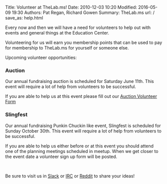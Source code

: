 Title: Volunteer at TheLab.ms!
Date: 2010-12-03 10:20
Modified: 2016-05-09 19:30
Authors: Pat Regan, Richard Gowen
Summary: TheLab.ms
url: /
save_as: help.html

Every now and then we will have a need for volunteers to help out with events and general things at the Education Center.

Volunteering for us will earn you membership points that can be used to pay for membership to TheLab.ms for yourself or someone else.

Upcoming volunteer opportunities:

### Auction

Our annual fundraising auction is scheduled for Saturday June 11th.
This event will require a lot of help from volunteers to be successful.

If you are able to help us at this event please fill out our [Auction Volunteer Form](https://docs.google.com/a/thelab.ms/forms/d/1ag5sCiYb1EMpGiiBfazq0kOZyvNjyG599NC1ikPWld4/viewform)

### Slingfest

Our annual fundraising Punkin Chuckin like event, Slingfest is scheduled for Sunday October 30th.
This event will require a lot of help from volunteers to be successful.

If you are able to help us either before or at this event you should attend one of the planning meetings scheduled in meetup.
When we get closer to the event date a volunteer sign up form will be posted.
 
&nbsp;

Be sure to visit us in [Slack](https://thelab.slack.com) or [IRC](https://kiwiirc.com/client/irc.freenode.org/?nick=TheLabGuest|?&theme=cli#thelab.ms) or [Reddit](http://www.reddit.com/r/TheLab_ms/) to share your ideas!

